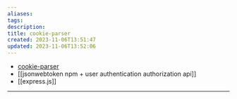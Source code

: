 ```yaml
---
aliases: 
tags: 
description:
title: cookie-parser
created: 2023-11-06T13:51:47
updated: 2023-11-06T13:52:06
---
```

- [cookie-parser](https://www.npmjs.com/package/cookie-parser)
- [[jsonwebtoken npm + user authentication authorization api]]
- [[express.js]]
___

